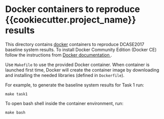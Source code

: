 Docker containers to reproduce {{cookiecutter.project_name}} results
=========================================================

This directory contains [docker](https://www.docker.com/) containers to reproduce DCASE2017 baseline system results. To install Docker Community Edition (Docker CE) follow the instructions from [Docker documentation ](https://docs.docker.com/engine/installation/). 

Use ``Makefile`` to use the provided Docker container. When container is launched first time, Docker will create the container image by downloading and installing the needed libraries (defined in ``Dockerfile``).

For example, to generate the baseline system results for Task 1 run:

    make task1
    
To open bash shell inside the container environment, run:

    make bash

